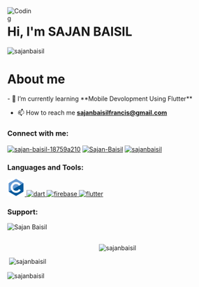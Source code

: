 <img  align="left"  alt="Coding" width="60" src="https://media.tenor.com/Wx9IEmZZXSoAAAAj/hi.gif">
<h1 align="left"> Hi, I'm SAJAN BAISIL</h1>
<p align="left"> <img src="https://komarev.com/ghpvc/?username=sajanbaisil&label=Profile%20views&color=0e75b6&style=flat" alt="sajanbaisil" /> </p>
<h1 align="left">About me</h1>
- 🌱 I’m currently learning **Mobile Devolopment Using Flutter**

- 📫 How to reach me **sajanbaisilfrancis@gmail.com**

<h3 align="left">Connect with me:</h3>
<p align="left">
<a href="https://linkedin.com/in/sajan-baisil-18759a210" target="blank"><img align="center" src="https://raw.githubusercontent.com/rahuldkjain/github-profile-readme-generator/master/src/images/icons/Social/linked-in-alt.svg" alt="sajan-baisil-18759a210" height="30" width="40" /></a>
<a href="https://fb.com/Sajan-Baisil" target="blank"><img align="center" src="https://raw.githubusercontent.com/rahuldkjain/github-profile-readme-generator/master/src/images/icons/Social/facebook.svg" alt="Sajan-Baisil" height="30" width="40" /></a>
<a href="https://instagram.com/sajanbaisil" target="blank"><img align="center" src="https://raw.githubusercontent.com/rahuldkjain/github-profile-readme-generator/master/src/images/icons/Social/instagram.svg" alt="sajanbaisil" height="30" width="40" /></a>
</p>

<h3 align="left">Languages and Tools:</h3>

<p align="left"> <a href="https://www.cprogramming.com/" target="_blank" rel="noreferrer"> <img src="https://raw.githubusercontent.com/devicons/devicon/master/icons/c/c-original.svg" alt="c" width="40" height="40"/> </a> <a href="https://dart.dev" target="_blank" rel="noreferrer"> <img src="https://www.vectorlogo.zone/logos/dartlang/dartlang-icon.svg" alt="dart" width="40" height="40"/> </a> <a href="https://firebase.google.com/" target="_blank" rel="noreferrer"> <img src="https://www.vectorlogo.zone/logos/firebase/firebase-icon.svg" alt="firebase" width="40" height="40"/> </a> <a href="https://flutter.dev" target="_blank" rel="noreferrer"> <img src="https://www.vectorlogo.zone/logos/flutterio/flutterio-icon.svg" alt="flutter" width="40" height="40"/> </a> </p>

<h3 align="left">Support:</h3>
<p><a href="https://www.buymeacoffee.com/Sajan Baisil"> <img align="left" src="https://cdn.buymeacoffee.com/buttons/v2/default-yellow.png" height="50" width="210" alt="Sajan Baisil" /></a></p><br><br>

<p><img align="centre" src="https://github-readme-stats.vercel.app/api/top-langs?username=sajanbaisil&show_icons=true&locale=en&layout=compact" alt="sajanbaisil" /></p>

<p>&nbsp;<img align="centre" src="https://github-readme-stats.vercel.app/api?username=sajanbaisil&show_icons=true&locale=en" alt="sajanbaisil" /></p>

<p><img align="center" src="https://github-readme-streak-stats.herokuapp.com/?user=sajanbaisil&" alt="sajanbaisil" /></p>





<!---
SajanBaisil/SajanBaisil is a ✨ special ✨ repository because its `README.md` (this file) appears on your GitHub profile.
You can click the Preview link to take a look at your changes.
--->
